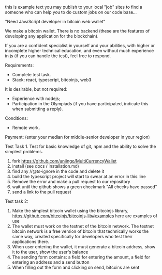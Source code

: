 this is example text you may publish to your local "job" sites to find a someone who can help you to do custom jobs on our code base...

"Need JavaScript developer in bitcoin web wallet"

We make a bitcoin wallet. There is no backend (these are the features of developing any application for the blockchain).

If you are a confident specialist in yourself and your abilities, with higher or incomplete higher technical education, and even without much experience in js (if you can handle the test), feel free to respond.

Requirements:
- Complete test task.
- Stack: react, typescript, bitcoinjs, web3

It is desirable, but not required:
- Experience with nodejs;
- Participation in the Olympiads (if you have participated, indicate this when submitting a reply).

Conditions:
- Remote work.

Payment: (enter your median for middle-senior developer in your region)

Test Task 1. Test for basic knowledge of git, npm and the ability to solve the simplest problems.
1. fork https://github.com/uniingo/MultiCurrencyWallet <br>
2. install (see docs / installation.md) <br>
3. find any //@ts-ignore in the code and delete it <br>
4. build the typescript project will start to swear at an error in this line <br>
5. Remove the error and make a pull request to our repository <br>
6. wait until the github shows a green checkmark "All checks have passed" <br>
7. send a link to the pull request <br>

Test task 2: 
1. Make the simplest bitcoin wallet using the bitcoinjs library, https://github.com/bitcoinjs/bitcoinjs-lib#examples here are examples of use <br>
2. The wallet must work on the testnet of the bitcoin network. The testnet bitcoin network is a free version of bitcoin that technically works the same way, created specifically for developers who test their applications there. <br>
3. When user entering the wallet, it must generate a bitcoin address, show it to the user, show the user's balance <br>
4. The sending form contains: a field for entering the amount, a field for entering an address and a send button <br>
5. When filling out the form and clicking on send, bitcoins are sent <br>
